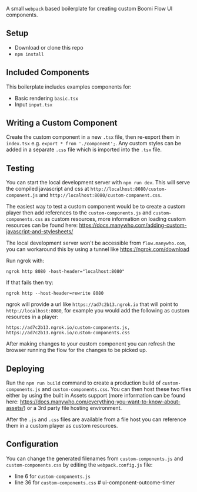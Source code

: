 A small `webpack` based boilerplate for creating custom Boomi Flow UI components.

## Setup

- Download or clone this repo
- `npm install`

## Included Components

This boilerplate includes examples components for:

- Basic rendering `basic.tsx`
- Input `input.tsx`

## Writing a Custom Component

Create the custom component in a new `.tsx` file, then re-export them in `index.tsx` e.g. `export * from './component';`. Any custom styles can be added in a separate `.css` file which is imported into the `.tsx` file.

## Testing

You can start the local development server with `npm run dev`. This will serve the compiled javascript and css at `http://localhost:8080/custom-component.js` and `http://localhost:8080/custom-component.css`.

The easiest way to test a custom component would be to create a custom player then add references to the `custom-components.js` and `custom-components.css` as custom resources, more information on loading custom resources can be found here: https://docs.manywho.com/adding-custom-javascript-and-stylesheets/

The local development server won't be accessible from `flow.manywho.com`, you can workaround this by using a tunnel like https://ngrok.com/download

Run ngrok with: 

```
ngrok http 8080 -host-header="localhost:8080"
```

If that fails then try:

```
ngrok http --host-header=rewrite 8080
```

ngrok will provide a url like `https://ad7c2b13.ngrok.io` that will point to `http://localhost:8080`, for example you would add the following as custom resources in a player:

```
https://ad7c2b13.ngrok.io/custom-components.js,
https://ad7c2b13.ngrok.io/custom-components.css
```

After making changes to your custom component you can refresh the browser running the flow for the changes to be picked up.

## Deploying

Run the `npm run build` command to create a production build of `custom-components.js` and `custom-components.css`. You can then host these two files either by using the built in Assets support (more information can be found here: https://docs.manywho.com/everything-you-want-to-know-about-assets/) or a 3rd party file hosting environment.

After the `.js` and `.css` files are available from a file host you can reference them in a custom player as custom resources.

## Configuration

You can change the generated filenames from `custom-components.js` and `custom-components.css` by editing the `webpack.config.js` file:

- line 6 for `custom-components.js`
- line 36 for `custom-components.css`
#   u i - c o m p o n e n t - o u t c o m e - t i m e r  
 